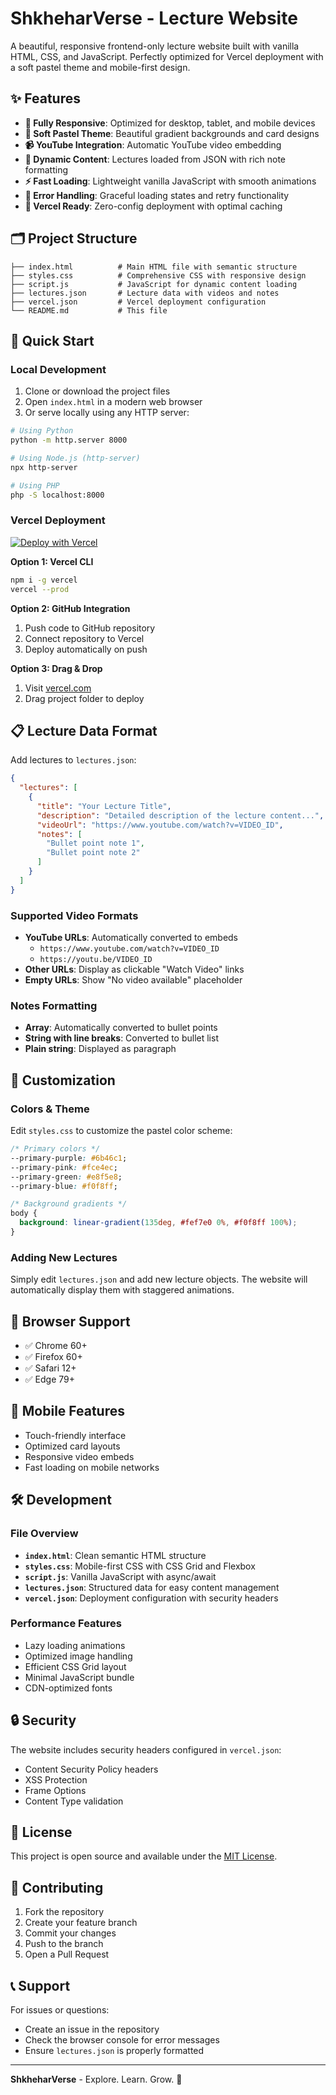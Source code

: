 # ShkheharVerse - Lecture Website

A beautiful, responsive frontend-only lecture website built with vanilla HTML, CSS, and JavaScript. Perfectly optimized for Vercel deployment with a soft pastel theme and mobile-first design.

## ✨ Features

- **📱 Fully Responsive**: Optimized for desktop, tablet, and mobile devices
- **🎨 Soft Pastel Theme**: Beautiful gradient backgrounds and card designs
- **📹 YouTube Integration**: Automatic YouTube video embedding
- **📝 Dynamic Content**: Lectures loaded from JSON with rich note formatting
- **⚡ Fast Loading**: Lightweight vanilla JavaScript with smooth animations
- **🔄 Error Handling**: Graceful loading states and retry functionality
- **🚀 Vercel Ready**: Zero-config deployment with optimal caching

## 🗂️ Project Structure

```
├── index.html          # Main HTML file with semantic structure
├── styles.css          # Comprehensive CSS with responsive design
├── script.js           # JavaScript for dynamic content loading
├── lectures.json       # Lecture data with videos and notes
├── vercel.json         # Vercel deployment configuration
└── README.md           # This file
```

## 🚀 Quick Start

### Local Development

1. Clone or download the project files
2. Open `index.html` in a modern web browser
3. Or serve locally using any HTTP server:

```bash
# Using Python
python -m http.server 8000

# Using Node.js (http-server)
npx http-server

# Using PHP
php -S localhost:8000
```

### Vercel Deployment

[![Deploy with Vercel](https://vercel.com/button)](https://vercel.com/new)

**Option 1: Vercel CLI**
```bash
npm i -g vercel
vercel --prod
```

**Option 2: GitHub Integration**
1. Push code to GitHub repository
2. Connect repository to Vercel
3. Deploy automatically on push

**Option 3: Drag & Drop**
1. Visit [vercel.com](https://vercel.com)
2. Drag project folder to deploy

## 📋 Lecture Data Format

Add lectures to `lectures.json`:

```json
{
  "lectures": [
    {
      "title": "Your Lecture Title",
      "description": "Detailed description of the lecture content...",
      "videoUrl": "https://www.youtube.com/watch?v=VIDEO_ID",
      "notes": [
        "Bullet point note 1",
        "Bullet point note 2"
      ]
    }
  ]
}
```

### Supported Video Formats

- **YouTube URLs**: Automatically converted to embeds
  - `https://www.youtube.com/watch?v=VIDEO_ID`
  - `https://youtu.be/VIDEO_ID`
- **Other URLs**: Display as clickable "Watch Video" links
- **Empty URLs**: Show "No video available" placeholder

### Notes Formatting

- **Array**: Automatically converted to bullet points
- **String with line breaks**: Converted to bullet list
- **Plain string**: Displayed as paragraph

## 🎨 Customization

### Colors & Theme

Edit `styles.css` to customize the pastel color scheme:

```css
/* Primary colors */
--primary-purple: #6b46c1;
--primary-pink: #fce4ec;
--primary-green: #e8f5e8;
--primary-blue: #f0f8ff;

/* Background gradients */
body {
  background: linear-gradient(135deg, #fef7e0 0%, #f0f8ff 100%);
}
```

### Adding New Lectures

Simply edit `lectures.json` and add new lecture objects. The website will automatically display them with staggered animations.

## 🔧 Browser Support

- ✅ Chrome 60+
- ✅ Firefox 60+
- ✅ Safari 12+
- ✅ Edge 79+

## 📱 Mobile Features

- Touch-friendly interface
- Optimized card layouts
- Responsive video embeds
- Fast loading on mobile networks

## 🛠️ Development

### File Overview

- **`index.html`**: Clean semantic HTML structure
- **`styles.css`**: Mobile-first CSS with CSS Grid and Flexbox
- **`script.js`**: Vanilla JavaScript with async/await
- **`lectures.json`**: Structured data for easy content management
- **`vercel.json`**: Deployment configuration with security headers

### Performance Features

- Lazy loading animations
- Optimized image handling
- Efficient CSS Grid layout
- Minimal JavaScript bundle
- CDN-optimized fonts

## 🔒 Security

The website includes security headers configured in `vercel.json`:

- Content Security Policy headers
- XSS Protection
- Frame Options
- Content Type validation

## 📄 License

This project is open source and available under the [MIT License](LICENSE).

## 🤝 Contributing

1. Fork the repository
2. Create your feature branch
3. Commit your changes
4. Push to the branch
5. Open a Pull Request

## 📞 Support

For issues or questions:
- Create an issue in the repository
- Check the browser console for error messages
- Ensure `lectures.json` is properly formatted

---

**ShkheharVerse** - Explore. Learn. Grow. 🌟